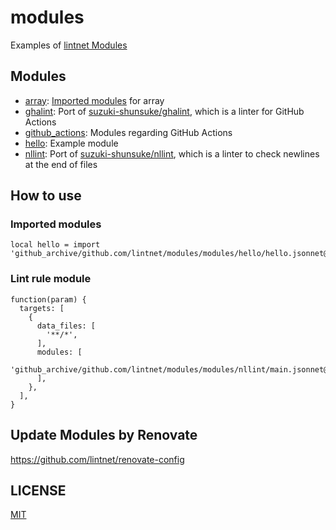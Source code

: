 # modules

Examples of [lintnet Modules](https://lintnet.github.io/docs/module)

## Modules

- [array](modules/array): [Imported modules](https://lintnet.github.io/docs/module#2-imported-module) for array
- [ghalint](modules/ghalint): Port of [suzuki-shunsuke/ghalint](https://github.com/suzuki-shunsuke/ghalint), which is a linter for GitHub Actions
- [github_actions](modules/github_actions): Modules regarding GitHub Actions
- [hello](modules/hello): Example module
- [nllint](modules/nllint): Port of [suzuki-shunsuke/nllint](https://github.com/suzuki-shunsuke/nllint), which is a linter to check newlines at the end of files

## How to use

### Imported modules

```jsonnet
local hello = import 'github_archive/github.com/lintnet/modules/modules/hello/hello.jsonnet@d69d0083dcb2696dd3427c484f36940f717a9285:v0.1.2';
```

### Lint rule module

```jsonnet
function(param) {
  targets: [
    {
      data_files: [
        '**/*',
      ],
      modules: [
        'github_archive/github.com/lintnet/modules/modules/nllint/main.jsonnet@d69d0083dcb2696dd3427c484f36940f717a9285:v0.1.2',
      ],
    },
  ],
}
```

## Update Modules by Renovate

https://github.com/lintnet/renovate-config

## LICENSE

[MIT](LICENSE)
